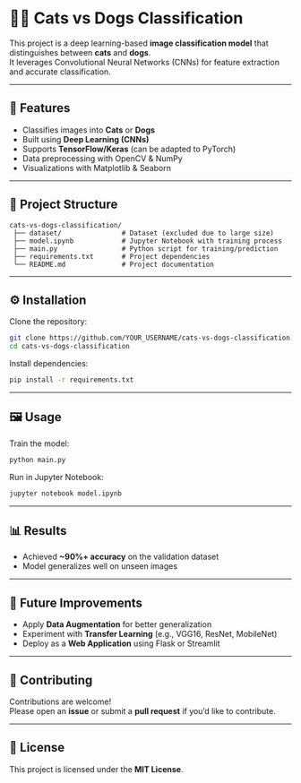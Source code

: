 # 🐶🐱 Cats vs Dogs Classification

This project is a deep learning-based **image classification model** that distinguishes between **cats** and **dogs**.  
It leverages Convolutional Neural Networks (CNNs) for feature extraction and accurate classification.

---

## 🚀 Features
- Classifies images into **Cats** or **Dogs**
- Built using **Deep Learning (CNNs)**
- Supports **TensorFlow/Keras** (can be adapted to PyTorch)
- Data preprocessing with OpenCV & NumPy
- Visualizations with Matplotlib & Seaborn

---

## 📂 Project Structure
```
cats-vs-dogs-classification/
 ├── dataset/               # Dataset (excluded due to large size)
 ├── model.ipynb            # Jupyter Notebook with training process
 ├── main.py                # Python script for training/prediction
 ├── requirements.txt       # Project dependencies
 └── README.md              # Project documentation
```

---

## ⚙️ Installation
Clone the repository:
```bash
git clone https://github.com/YOUR_USERNAME/cats-vs-dogs-classification.git
cd cats-vs-dogs-classification
```

Install dependencies:
```bash
pip install -r requirements.txt
```

---

## 🖼️ Usage
Train the model:
```bash
python main.py
```

Run in Jupyter Notebook:
```bash
jupyter notebook model.ipynb
```

---

## 📊 Results
- Achieved **~90%+ accuracy** on the validation dataset
- Model generalizes well on unseen images

---

## 📌 Future Improvements
- Apply **Data Augmentation** for better generalization
- Experiment with **Transfer Learning** (e.g., VGG16, ResNet, MobileNet)
- Deploy as a **Web Application** using Flask or Streamlit

---

## 🤝 Contributing
Contributions are welcome!  
Please open an **issue** or submit a **pull request** if you’d like to contribute.

---

## 📜 License
This project is licensed under the **MIT License**.
